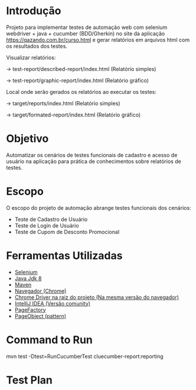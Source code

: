 # Introdução

Projeto para implementar testes de automação web com selenium webdriver + java + cucumber (BDD/Gherkin) no site da aplicação https://qazando.com.br/curso.html e gerar relatórios em arquivos html com os resultados dos testes.

Visualizar relatórios:

-> test-report/described-report/index.html (Relatório simples) 

-> test-report/graphic-report/index.html (Relatório gráfico)


Local onde serão gerados os relatórios ao executar os testes:

-> target/reports/index.html (Relatório simples) 

-> target/formated-report/index.html (Relatório gráfico)


# Objetivo

Automatizar os cenários de testes funcionais de cadastro e acesso de usuário na aplicação para prática de conhecimentos sobre relatórios de testes.


# Escopo

O escopo do projeto de automação abrange testes funcionais dos cenários:

* Teste de Cadastro de Usuário
* Teste de Login de Usuário
* Teste de Cupom de Desconto Promocional


# Ferramentas Utilizadas

* [Selenium](https://www.selenium.dev/downloads/)
* [Java Jdk 8](https://www.oracle.com/java/technologies/downloads/?er=221886#java8-windows)
* [Maven](https://maven.apache.org/download.cgi)
* [Navegador (Chrome)](https://www.google.com/intl/pt-BR/chrome/)
* [Chrome Driver na raiz do projeto (Na mesma versão do navegador)](https://googlechromelabs.github.io/chrome-for-testing/#stable)
* [IntelliJ IDEA (Versão comunity)](https://www.jetbrains.com/idea/download/?section=windows)
* [PageFactory](https://github.com/SeleniumHQ/selenium/wiki/PageFactory)
* [PageObject (pattern)](https://www.selenium.dev/documentation/test_practices/encouraged/page_object_models/)


# Command to Run

mvn test -Dtest=RunCucumberTest cluecumber-report:reporting


# Test Plan





